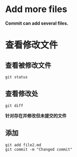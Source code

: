 # Add more files

**Commit can add several files.**

#  查看修改文件

## 查看被修改文件
```
git status
```
## 查看修改处
```
git diff
```
**针对存在并修改但未提交的文件**
## 添加
```
git add file2.md
git commit -m "Changed commit"
```
